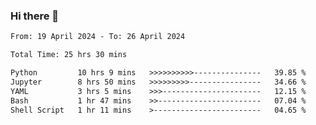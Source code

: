 ### Hi there 👋

<!--
**ututono/ututono** is a ✨ _special_ ✨ repository because its `README.md` (this file) appears on your GitHub profile.

Here are some ideas to get you started:

- 🔭 I’m currently working on ...
- 🌱 I’m currently learning ...
- 👯 I’m looking to collaborate on ...
- 🤔 I’m looking for help with ...
- 💬 Ask me about ...
- 📫 How to reach me: ...
- 😄 Pronouns: ...
- ⚡ Fun fact: ...
-->



<!--START_SECTION:waka-->

```txt
From: 19 April 2024 - To: 26 April 2024

Total Time: 25 hrs 30 mins

Python         10 hrs 9 mins   >>>>>>>>>>---------------   39.85 %
Jupyter        8 hrs 50 mins   >>>>>>>>>----------------   34.66 %
YAML           3 hrs 5 mins    >>>----------------------   12.15 %
Bash           1 hr 47 mins    >>-----------------------   07.04 %
Shell Script   1 hr 11 mins    >------------------------   04.65 %
```

<!--END_SECTION:waka-->
